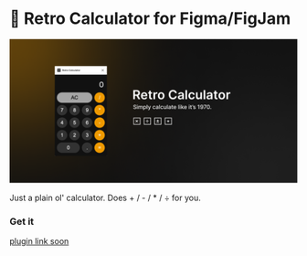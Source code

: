 # 🧮 Retro Calculator for Figma/FigJam

![image](banner.png)

Just a plain ol' calculator. 
Does + / - / * / ÷ for you.

### Get it
[plugin link soon](soon)